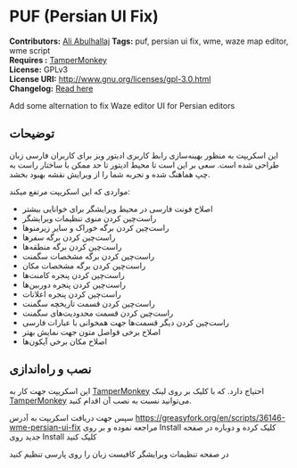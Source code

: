 # PUF (Persian UI Fix) #
**Contributors:** [Ali Abulhallaj](http://google.com/+AliAbulhallaj)
**Tags:** puf, persian ui fix, wme, waze map editor, wme script  
**Requires :** [TamperMonkey](https://tampermonkey.net/)  
**License:** GPLv3  
**License URI:** http://www.gnu.org/licenses/gpl-3.0.html  
**Changelog:** [Read here](changelog.md)

Add some alternation to fix Waze editor UI for Persian editors  

## توضیحات ##

این اسکریپت به منظور بهینه‌سازی رابط کاربری ادیتور ویز برای کاربران فارسی زبان طراحی شده است. سعی بر این است تا محیط ادیتور تا حد ممکن با ساختار راست به چپ هماهنگ شده و تجربه شما را از ویرایش نقشه بهبود بخشد.

مواردی که این اسکریپت مرتفع میکند:

- اصلاح فونت فارسی در محیط ویرایشگر برای خوانایی بیشتر
- راست‌چین کردن منوی تنظیمات ویرایشگر
- راست‌چین کردن برگه خوراک و سایر زیرمنوها
- راست‌چین کردن برگه سفرها
- راست‌چین کردن برگه منطقه‌ها
- راست‌چین کردن برگه مشخصات سگمنت
- راست‌چین کردن برگه مشخصات مکان
- راست‌چین کردن پنجره کامنت‌ها
- راست‌چین کردن پنجره دوربین‌ها
- راست‌چین کردن پنجره اعلانات
- راست‌چین کردن قسمت تاریخچه سگمنت
- راست‌چین کردن قسمت محدودیت‌های سگمنت
- راست‌چین کردن دیگر قسمت‌ها جهت همخوانی با عبارات فارسی
- اصلاح برخی فواصل متون جهت نمایش بهتر
- اصلاح مکان برخی آیکون‌ها

## نصب و راه‌اندازی ##
این اسکریپت جهت کار به [TamperMonkey](https://tampermonkey.net/) احتیاج دارد. که با کلیک بر روی لینک [TamperMonkey](https://tampermonkey.net/) می‌توانید نسبت به نصب آن اقدام کنید.

سپس جهت دریافت اسکریپت به آدرس 
https://greasyfork.org/en/scripts/36146-wme-persian-ui-fix
مراجعه نموده و بر روی Install کلیک کرده و دوباره در صفحه جدید روی Install کلیک کنید

در صفحه تنظیمات ویرایشگر کافیست زبان را روی پارسی تنظیم کنید